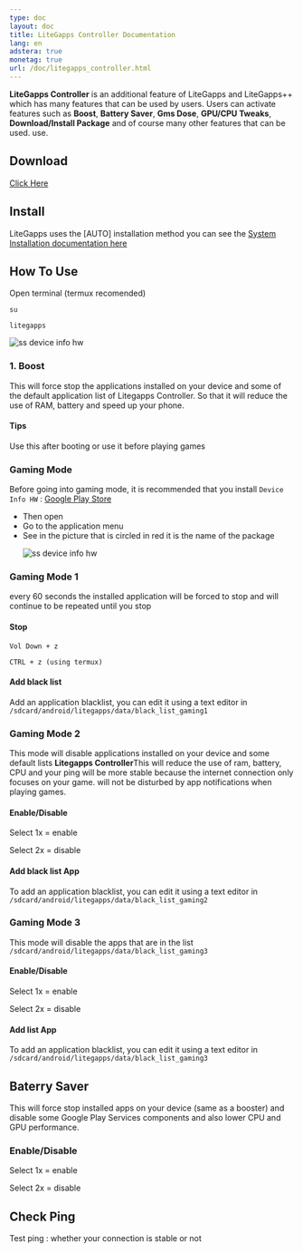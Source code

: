 ```yaml
---
type: doc
layout: doc
title: LiteGapps Controller Documentation
lang: en
adstera: true
monetag: true
url: /doc/litegapps_controller.html
---
```



**LiteGapps Controller** is an additional feature of LiteGapps and LiteGapps++ which has many features that can be used by users.  Users can activate features such as **Boost**, **Battery Saver**, **Gms Dose**, **GPU/CPU Tweaks**, **Download/Install Package** and of course many other features that can be used.  use.

## Download
<p><div class="MID"><a href="/download.html">Click Here</a></div></p>

## Install
LiteGapps uses the [AUTO] installation method you can see the <a href="/doc/system-installation.html">System Installation documentation here</a></p>

## How To Use
Open terminal (termux recomended)

``su``

``litegapps``

<img src="/img/lc1.png" class="img-fluid" alt="ss device info hw">


### 1. Boost
This will force stop the applications installed on your device and some of the default application list of Litegapps Controller.  So that it will reduce the use of RAM, battery and speed up your phone.</p>

#### Tips
Use this after booting or use it before playing games

### Gaming Mode
Before going into gaming mode, it is recommended that you install ``Device Info HW`` : 
<a href="https://play.google.com/store/apps/details?id=ru.andr7e.deviceinfohw&hl=in&gl=US&auao=false&referrer=utm_source%3Dgoogle%26utm_medium%3Dorganic%26utm_term%3Ddevice+hw+info&pcampaignid=APPU_1_Jey2YYuhO9fXz7sPn7ePmA8">Google Play Store</a>

- Then open
- Go to the application menu
- See in the picture that is circled in red it is the name of the package</p>
	<img src="/img/device_hw.png" class="img-fluid" alt="ss device info hw">
	
### Gaming Mode 1
every 60 seconds the installed application will be forced to stop and will continue to be repeated until you stop

#### Stop
``Vol Down + z``

``CTRL + z (using termux)``

#### Add black list
Add an application blacklist, you can edit it using a text editor in ``/sdcard/android/litegapps/data/black_list_gaming1``

### Gaming Mode 2
This mode will disable applications installed on your device and some default lists <strong>Litegapps Controller</strong>This will reduce the use of ram, battery, CPU and your ping will be more stable because the internet connection only focuses on your game.  will not be disturbed by app notifications when playing games.

#### Enable/Disable
Select 1x = enable

Select 2x = disable

#### Add black list App
To add an application blacklist, you can edit it using a text editor in ``/sdcard/android/litegapps/data/black_list_gaming2``

### Gaming Mode 3
This mode will disable the apps that are in the list ``/sdcard/android/litegapps/data/black_list_gaming3``

#### Enable/Disable</h4>
Select 1x = enable

Select 2x = disable

#### Add list App
To add an application blacklist, you can edit it using a text editor in ``/sdcard/android/litegapps/data/black_list_gaming3``

## Baterry Saver
This will force stop installed apps on your device (same as a booster) and disable some Google Play Services components and also lower CPU and GPU performance.

### Enable/Disable
Select 1x = enable

Select 2x = disable

## Check Ping
Test ping : whether your connection is stable or not

